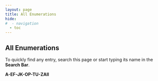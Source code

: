 ```yaml
---
layout: page
title: All Enumerations
hide:
#  - navigation
  - toc
---
```


## All Enumerations

To quickly find any entry, search this page or start typing its name in the **Search Bar**.

**A-EF-JK-OP-TU-ZAll**



 
